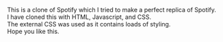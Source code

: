 This is a clone of Spotify which I tried to make a perfect replica of  Spotify.
<br>I have cloned this with HTML, Javascript, and CSS.
<br>The external CSS  was used as it contains loads of styling.
<br>Hope you like this.
